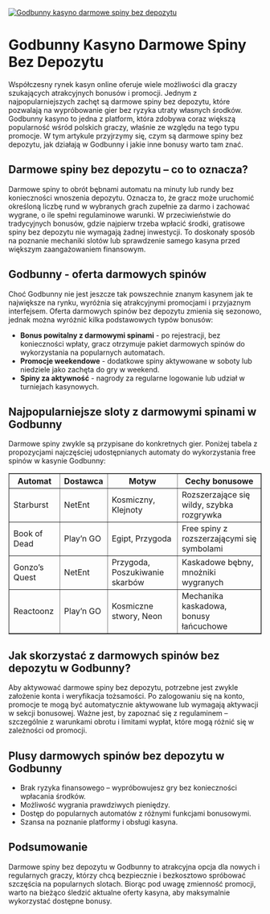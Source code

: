 [![Godbunny kasyno darmowe spiny bez depozytu](https://123-caf.pages.dev/gitsignup.png)](https://vrmoo.ru/Bt82HjjY)

<h1>Godbunny Kasyno Darmowe Spiny Bez Depozytu</h1> <p>Współczesny rynek kasyn online oferuje wiele możliwości dla graczy szukających atrakcyjnych bonusów i promocji. Jednym z najpopularniejszych zachęt są darmowe spiny bez depozytu, które pozwalają na wypróbowanie gier bez ryzyka utraty własnych środków. Godbunny kasyno to jedna z platform, która zdobywa coraz większą popularność wśród polskich graczy, właśnie ze względu na tego typu promocje. W tym artykule przyjrzymy się, czym są darmowe spiny bez depozytu, jak działają w Godbunny i jakie inne bonusy warto tam znać.</p>  <h2>Darmowe spiny bez depozytu – co to oznacza?</h2> <p>Darmowe spiny to obrót bębnami automatu na minuty lub rundy bez konieczności wnoszenia depozytu. Oznacza to, że gracz może uruchomić określoną liczbę rund w wybranych grach zupełnie za darmo i zachować wygrane, o ile spełni regulaminowe warunki. W przeciwieństwie do tradycyjnych bonusów, gdzie najpierw trzeba wpłacić środki, gratisowe spiny bez depozytu nie wymagają żadnej inwestycji. To doskonały sposób na poznanie mechaniki slotów lub sprawdzenie samego kasyna przed większym zaangażowaniem finansowym.</p>  <h2>Godbunny - oferta darmowych spinów</h2> <p>Choć Godbunny nie jest jeszcze tak powszechnie znanym kasynem jak te największe na rynku, wyróżnia się atrakcyjnymi promocjami i przyjaznym interfejsem. Oferta darmowych spinów bez depozytu zmienia się sezonowo, jednak można wyróżnić kilka podstawowych typów bonusów:</p>  <ul>   <li><strong>Bonus powitalny z darmowymi spinami</strong> - po rejestracji, bez konieczności wpłaty, gracz otrzymuje pakiet darmowych spinów do wykorzystania na popularnych automatach.</li>   <li><strong>Promocje weekendowe</strong> - dodatkowe spiny aktywowane w soboty lub niedziele jako zachęta do gry w weekend.</li>   <li><strong>Spiny za aktywność</strong> - nagrody za regularne logowanie lub udział w turniejach kasynowych.</li> </ul>  <h2>Najpopularniejsze sloty z darmowymi spinami w Godbunny</h2> <p>Darmowe spiny zwykle są przypisane do konkretnych gier. Poniżej tabela z propozycjami najczęściej udostępnianych automaty do wykorzystania free spinów w kasynie Godbunny:</p>  <table border="1" cellpadding="8" cellspacing="0" style="border-collapse: collapse; width: 100%;">   <thead>     <tr>       <th>Automat</th>       <th>Dostawca</th>       <th>Motyw</th>       <th>Cechy bonusowe</th>     </tr>   </thead>   <tbody>     <tr>       <td>Starburst</td>       <td>NetEnt</td>       <td>Kosmiczny, Klejnoty</td>       <td>Rozszerzające się wildy, szybka rozgrywka</td>     </tr>     <tr>       <td>Book of Dead</td>       <td>Play’n GO</td>       <td>Egipt, Przygoda</td>       <td>Free spiny z rozszerzającymi się symbolami</td>     </tr>     <tr>       <td>Gonzo’s Quest</td>       <td>NetEnt</td>       <td>Przygoda, Poszukiwanie skarbów</td>       <td>Kaskadowe bębny, mnożniki wygranych</td>     </tr>     <tr>       <td>Reactoonz</td>       <td>Play’n GO</td>       <td>Kosmiczne stwory, Neon</td>       <td>Mechanika kaskadowa, bonusy łańcuchowe</td>     </tr>   </tbody> </table>  <h2>Jak skorzystać z darmowych spinów bez depozytu w Godbunny?</h2> <p>Aby aktywować darmowe spiny bez depozytu, potrzebne jest zwykle założenie konta i weryfikacja tożsamości. Po zalogowaniu się na konto, promocje te mogą być automatycznie aktywowane lub wymagają aktywacji w sekcji bonusowej. Ważne jest, by zapoznać się z regulaminem – szczególnie z warunkami obrotu i limitami wypłat, które mogą różnić się w zależności od promocji.</p>  <h2>Plusy darmowych spinów bez depozytu w Godbunny</h2> <ul>   <li>Brak ryzyka finansowego – wypróbowujesz gry bez konieczności wpłacania środków.</li>   <li>Możliwość wygrania prawdziwych pieniędzy.</li>   <li>Dostęp do popularnych automatów z różnymi funkcjami bonusowymi.</li>   <li>Szansa na poznanie platformy i obsługi kasyna.</li> </ul>  <h2>Podsumowanie</h2> <p>Darmowe spiny bez depozytu w Godbunny to atrakcyjna opcja dla nowych i regularnych graczy, którzy chcą bezpiecznie i bezkosztowo spróbować szczęścia na popularnych slotach. Biorąc pod uwagę zmienność promocji, warto na bieżąco śledzić aktualne oferty kasyna, aby maksymalnie wykorzystać dostępne bonusy.</p>